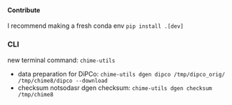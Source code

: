 #### Contribute


I recommend making a fresh conda env
`pip install .[dev]`

### CLI

new terminal command: 
`chime-utils`

- data preparation for DiPCo: 
`chime-utils dgen dipco /tmp/dipco_orig/ /tmp/chime8/dipco --download`
- checksum notsodasr dgen checksum: `chime-utils dgen checksum /tmp/chime8`



